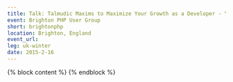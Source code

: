 ```yaml
---
title: Talk: Talmudic Maxims to Maximize Your Growth as a Developer - Yitzchok Willroth
event: Brighton PHP User Group
short: brightonphp
location: Brighton, England
event_url:
leg: uk-winter
date: 2015-2-16
---
```

{% block content %}
{% endblock %}